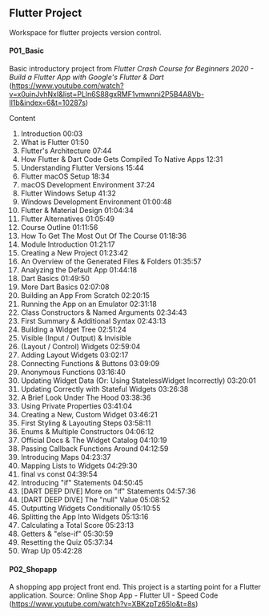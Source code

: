 ## Flutter Project 

Workspace for flutter projects version control.

#### P01_Basic

Basic introductory project from *Flutter Crash Course for Beginners 2020 - Build a Flutter App with Google's Flutter & Dart* (https://www.youtube.com/watch?v=x0uinJvhNxI&list=PLln6S88gxRMF1vmwnni2P5B4A8Vb-ll1b&index=6&t=10287s)

Content
<ol>
<li>Introduction 00:03</li>
<li>What is Flutter 01:50</li>
<li>Flutter's Architecture 07:44</li>
<li>How Flutter & Dart Code Gets Compiled To Native Apps 12:31</li>
<li>Understanding Flutter Versions 15:44</li>
<li>Flutter macOS Setup 18:34</li>
<li>macOS Development Environment 37:24</li>
<li>Flutter Windows Setup 41:32</li>
<li>Windows Development Environment 01:00:48</li>
<li>Flutter & Material Design 01:04:34</li>
<li>Flutter Alternatives 01:05:49</li>
<li>Course Outline 01:11:56</li>
<li>How To Get The Most Out Of The Course 01:18:36</li>
<li>Module Introduction 01:21:17</li>
<li>Creating a New Project 01:23:42</li>
<li>An Overview of the Generated Files & Folders 01:35:57</li>
<li>Analyzing the Default App 01:44:18</li>
<li>Dart Basics 01:49:50</li>
<li>More Dart Basics 02:07:08</li>
<li>Building an App From Scratch 02:20:15</li>
<li>Running the App on an Emulator 02:31:18</li>
<li>Class Constructors & Named Arguments 02:34:43</li>
<li>First Summary & Additional Syntax 02:43:13</li>
<li>Building a Widget Tree 02:51:24</li>
<li>Visible (Input / Output) & Invisible</li>
<li>(Layout / Control) Widgets 02:59:04</li>
<li>Adding Layout Widgets 03:02:17</li>
<li>Connecting Functions & Buttons 03:09:09</li>
<li>Anonymous Functions 03:16:40</li>
<li>Updating Widget Data (Or: Using StatelessWidget Incorrectly) 03:20:01</li>
<li>Updating Correctly with Stateful Widgets 03:26:38</li>
<li>A Brief Look Under The Hood 03:38:36</li>
<li>Using Private Properties 03:41:04</li>
<li>Creating a New, Custom Widget 03:46:21</li>
<li>First Styling & Layouting Steps 03:58:11</li>
<li>Enums & Multiple Constructors 04:06:12</li>
<li>Official Docs & The Widget Catalog 04:10:19</li>
<li>Passing Callback Functions Around 04:12:59</li>
<li>Introducing Maps 04:23:37</li>
<li>Mapping Lists to Widgets 04:29:30</li>
<li>final vs const 04:39:54</li>
<li>Introducing "if" Statements 04:50:45</li>
<li>[DART DEEP DIVE] More on "if" Statements 04:57:36</li>
<li>[DART DEEP DIVE] The "null" Value 05:08:52</li>
<li>Outputting Widgets Conditionally 05:10:55</li>
<li>Splitting the App Into Widgets 05:13:16</li>
<li>Calculating a Total Score 05:23:13</li>
<li>Getters & "else-if" 05:30:59</li>
<li>Resetting the Quiz 05:37:34</li>
<li>Wrap Up 05:42:28</li>
</ol>

####  P02_Shopapp
A shopping app project front end. This project is a starting point for a Flutter application. 
Source: Online Shop App - Flutter UI - Speed Code (https://www.youtube.com/watch?v=XBKzpTz65Io&t=8s)

